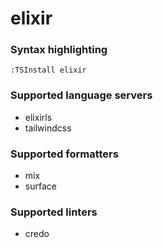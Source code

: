 <!--- THIS DOCUMENT IS AUTOMATICALLY GENERATED, DON'T EDIT IT -->
# elixir

### Syntax highlighting

```vim
:TSInstall elixir
```

### Supported language servers

- elixirls
- tailwindcss

### Supported formatters

- mix
- surface

### Supported linters

- credo
